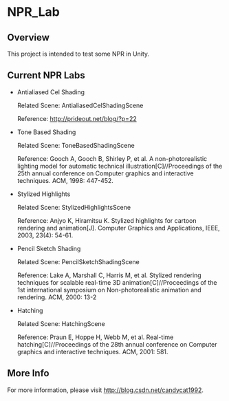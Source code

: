 # NPR_Lab

## Overview

This project is intended to test some NPR in Unity.

## Current NPR Labs

* Antialiased Cel Shading

	Related Scene: AntialiasedCelShadingScene

	Reference: http://prideout.net/blog/?p=22

* Tone Based Shading

	Related Scene: ToneBasedShadingScene

	Reference: Gooch A, Gooch B, Shirley P, et al. A non-photorealistic lighting model for automatic technical illustration[C]//Proceedings of the 25th annual conference on Computer graphics and interactive techniques. ACM, 1998: 447-452.

* Stylized Highlights

	Related Scene: StylizedHighlightsScene

	Reference: Anjyo K, Hiramitsu K. Stylized highlights for cartoon rendering and animation[J]. Computer Graphics and Applications, IEEE, 2003, 23(4): 54-61.

* Pencil Sketch Shading

	Related Scene: PencilSketchShadingScene

	Reference: Lake A, Marshall C, Harris M, et al. Stylized rendering techniques for scalable real-time 3D animation[C]//Proceedings of the 1st international symposium on Non-photorealistic animation and rendering. ACM, 2000: 13-2

* Hatching

	Related Scene: HatchingScene

	Reference: Praun E, Hoppe H, Webb M, et al. Real-time hatching[C]//Proceedings of the 28th annual conference on Computer graphics and interactive techniques. ACM, 2001: 581.

## More Info

For more information, please visit http://blog.csdn.net/candycat1992.



